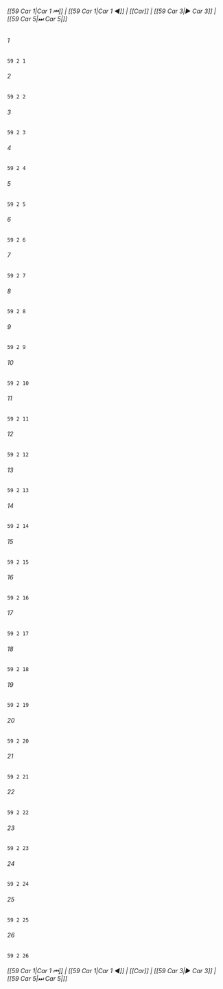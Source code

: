 
###### [[59 Car 1|Car 1 ⏮]] | [[59 Car 1|Car 1 ◀]] | [[Car]] | [[59 Car 3|▶ Car 3]] | [[59 Car 5|⏭ Car 5|]]

###### 1
``` verse
59 2 1 
```
###### 2
``` verse
59 2 2 
```
###### 3
``` verse
59 2 3 
```
###### 4
``` verse
59 2 4 
```
###### 5
``` verse
59 2 5 
```
###### 6
``` verse
59 2 6 
```
###### 7
``` verse
59 2 7 
```
###### 8
``` verse
59 2 8 
```
###### 9
``` verse
59 2 9 
```
###### 10
``` verse
59 2 10 
```
###### 11
``` verse
59 2 11 
```
###### 12
``` verse
59 2 12 
```
###### 13
``` verse
59 2 13 
```
###### 14
``` verse
59 2 14 
```
###### 15
``` verse
59 2 15 
```
###### 16
``` verse
59 2 16 
```
###### 17
``` verse
59 2 17 
```
###### 18
``` verse
59 2 18 
```
###### 19
``` verse
59 2 19 
```
###### 20
``` verse
59 2 20 
```
###### 21
``` verse
59 2 21 
```
###### 22
``` verse
59 2 22 
```
###### 23
``` verse
59 2 23 
```
###### 24
``` verse
59 2 24 
```
###### 25
``` verse
59 2 25 
```
###### 26
``` verse
59 2 26 
```

###### [[59 Car 1|Car 1 ⏮]] | [[59 Car 1|Car 1 ◀]] | [[Car]] | [[59 Car 3|▶ Car 3]] | [[59 Car 5|⏭ Car 5|]]

